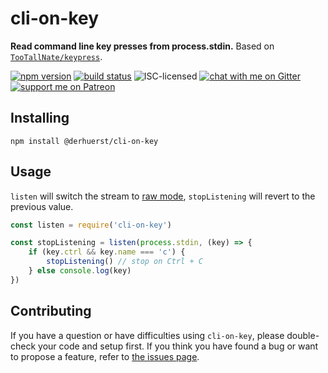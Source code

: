 # cli-on-key

**Read command line key presses from process.stdin.** Based on [`TooTallNate/keypress`](https://github.com/TooTallNate/keypress).

[![npm version](https://img.shields.io/npm/v/cli-on-key.svg)](https://www.npmjs.com/package/cli-on-key)
[![build status](https://api.travis-ci.org/derhuerst/cli-on-key.svg?branch=master)](https://travis-ci.org/derhuerst/cli-on-key)
![ISC-licensed](https://img.shields.io/github/license/derhuerst/cli-on-key.svg)
[![chat with me on Gitter](https://img.shields.io/badge/chat%20with%20me-on%20gitter-512e92.svg)](https://gitter.im/derhuerst)
[![support me on Patreon](https://img.shields.io/badge/support%20me-on%20patreon-fa7664.svg)](https://patreon.com/derhuerst)


## Installing

```shell
npm install @derhuerst/cli-on-key
```


## Usage

`listen` will switch the stream to [raw mode](https://nodejs.org/api/tty.html#tty_readstream_israw), `stopListening` will revert to the previous value.

```js
const listen = require('cli-on-key')

const stopListening = listen(process.stdin, (key) => {
	if (key.ctrl && key.name === 'c') {
		stopListening() // stop on Ctrl + C
	} else console.log(key)
})
```


## Contributing

If you have a question or have difficulties using `cli-on-key`, please double-check your code and setup first. If you think you have found a bug or want to propose a feature, refer to [the issues page](https://github.com/derhuerst/cli-on-key/issues).
